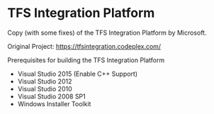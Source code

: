 # TFS Integration Platform
Copy (with some fixes) of the TFS Integration Platform by Microsoft.

Original Project: https://tfsintegration.codeplex.com/

Prerequisites for building the TFS Integration Platform 

- Visual Studio 2015 (Enable C++ Support)
- Visual Studio 2012
- Visual Studio 2010
- Visual Studio 2008 SP1
- Windows Installer Toolkit
